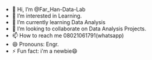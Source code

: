 - 👋 Hi, I’m @Far_Han-Data-Lab
- 👀 I’m interested in Learning.
- 🌱 I’m currently learning Data Analysis
- 💞️ I’m looking to collaborate on Data Analysis Projects.
- 📫 How to reach me 08021061791(whatsapp)
- 😄 Pronouns: Engr.
- ⚡ Fun fact: i'm a newbie😄

<!---
FarHan-Data-Lab/FarHan-Data-Lab is a ✨ special ✨ repository because its `README.md` (this file) appears on your GitHub profile.
You can click the Preview link to take a look at your changes.
--->

